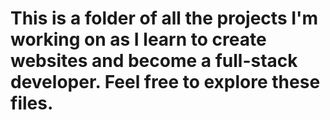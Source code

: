 # This is a folder of all the projects I'm working on as I learn to create websites and become a full-stack developer. Feel free to explore these files.